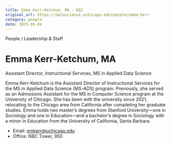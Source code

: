 ```yaml
---
title: Emma Kerr-Ketchum, MA – DSI
original_url: https://datascience.uchicago.edu/people/emma-kerr
category: people
date: 2025-05-04
---
```


People / Leadership & Staff

# Emma Kerr-Ketchum, MA

Assistant Director, Instructional Services, MS in Applied Data Science

Emma Kerr-Ketchum is the Assistant Director of Instructional Services for the MS in Applied Data Science (MS-ADS) program. Previously, she served as an Admissions Assistant for the MS in Computer Science program at the University of Chicago. She has been with the university since 2021, relocating to the Chicago area from California after completing her graduate studies. Emma holds two master’s degrees from Stanford University—one in Sociology and one in Education—and a bachelor’s degree in Sociology with a minor in Education from the University of California, Santa Barbara.

* Email: emkerr@uchicago.edu
* Office: NBC Tower, 950